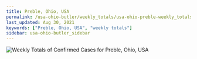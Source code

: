 ```yaml
---
title: Preble, Ohio, USA
permalink: /usa-ohio-butler/weekly_totals/usa-ohio-preble-weekly_totals.html
last_updated: Aug 30, 2021
keywords: ["Preble, Ohio, USA", "weekly totals"]
sidebar: usa-ohio-butler_sidebar
---
```


![Weekly Totals of Confirmed Cases for Preble, Ohio, USA](/covid_tracker/images/graphs/usa-ohio-preble-weekly_totals_graph.png)
